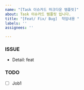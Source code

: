 ```yaml
---
name: "[Task 이슈카드 마크다운 템플릿]"
about: Task 이슈카드 템플릿 입니다.
title: "[Feat/ Fix/ Bug]  작업내용 "
labels: ''
assignees: ''

---
```


### ISSUE
 * Detail: feat
 
 ### TODO
- [ ] Job1
